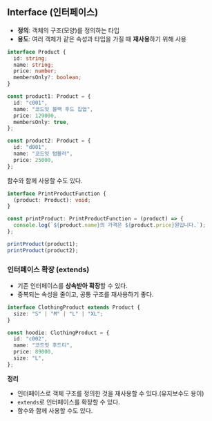 ## Interface (인터페이스)

- **정의**: 객체의 구조(모양)를 정의하는 타입  
- **용도**: 여러 객체가 같은 속성과 타입을 가질 때 **재사용**하기 위해 사용  

```ts
interface Product {
  id: string;
  name: string;
  price: number;
  membersOnly?: boolean;
}
```

```ts
const product1: Product = {
  id: "c001",
  name: "코드잇 블랙 후드 집업",
  price: 129000,
  membersOnly: true,
};

const product2: Product = {
  id: "d001",
  name: "코드잇 텀블러",
  price: 25000,
};
```

함수와 함께 사용할 수도 있다.
```ts
interface PrintProductFunction {
  (product: Product): void;
}

const printProduct: PrintProductFunction = (product) => {
  console.log(`${product.name}의 가격은 ${product.price}원입니다.`);
};

printProduct(product1);
printProduct(product2);
```

### 인터페이스 확장 (extends)

- 기존 인터페이스를 **상속받아 확장**할 수 있다.  
- 중복되는 속성을 줄이고, 공통 구조를 재사용하기 좋다.

```ts
interface ClothingProduct extends Product {
  size: "S" | "M" | "L" | "XL";
}

const hoodie: ClothingProduct = {
  id: "c002",
  name: "코드잇 후드티",
  price: 89000,
  size: "L",
};
```

**정리**
- 인터페이스로 객체 구조를 정의한 것을 재사용할 수 있다.(유지보수도 용이)
- `extends`로 인터페이스를 확장할 수 있다.
- 함수와 함께 사용할 수도 있다.
